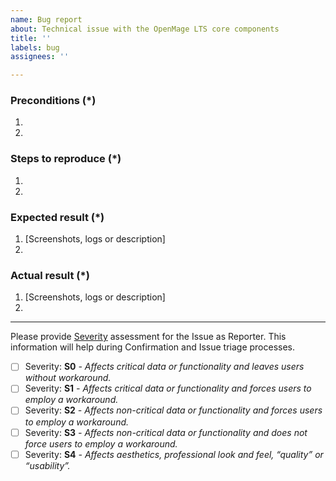```yaml
---
name: Bug report
about: Technical issue with the OpenMage LTS core components
title: ''
labels: bug
assignees: ''

---
```


<!---
Fields marked with (*) are required. Please don't remove the template.
-->

### Preconditions (*)
<!---
Provide the exact OpenMage version (example: 19.4.3) and any important information on the environment where bug is reproducible.
-->
1.
2.

### Steps to reproduce (*)
<!---
Important: Provide a set of clear steps to reproduce this bug. We can not provide support without clear instructions on how to reproduce.
-->
1.
2.

### Expected result (*)
<!--- Tell us what do you expect to happen. -->
1. [Screenshots, logs or description]
2.

### Actual result (*)
<!--- Tell us what happened instead. Include error messages and issues. -->
1. [Screenshots, logs or description]
2.

---
Please provide [Severity](https://devdocs.magento.com/guides/v2.3/contributor-guide/contributing.html#backlog) assessment for the Issue as Reporter. This information will help during Confirmation and Issue triage processes.

- [ ] Severity: **S0** _- Affects critical data or functionality and leaves users without workaround._
- [ ] Severity: **S1** _- Affects critical data or functionality and forces users to employ a workaround._
- [ ] Severity: **S2** _- Affects non-critical data or functionality and forces users to employ a workaround._
- [ ] Severity: **S3** _- Affects non-critical data or functionality and does not force users to employ a workaround._
- [ ] Severity: **S4** _- Affects aesthetics, professional look and feel, “quality” or “usability”._
